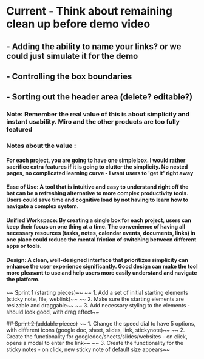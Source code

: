# Current - Think about remaining clean up before demo video
## - Adding the ability to name your links? or we could just simulate it for the demo
## - Controlling the box boundaries
## - Sorting out the header area (delete? editable?)

### Note: Remember the real value of this is about simplicity and instant usability. Miro and the other products are too fully featured
### Notes about the value :
#### For each project, you are going to have one simple box. I would rather sacrifice extra features if it is going to clutter the simplicity. No nested pages, no complicated learning curve - I want users to 'get it' right away

#### Ease of Use: A tool that is intuitive and easy to understand right off the bat can be a refreshing alternative to more complex productivity tools. Users could save time and cognitive load by not having to learn how to navigate a complex system.

#### Unified Workspace: By creating a single box for each project, users can keep their focus on one thing at a time. The convenience of having all necessary resources (tasks, notes, calendar events, documents, links) in one place could reduce the mental friction of switching between different apps or tools.

#### Design: A clean, well-designed interface that prioritizes simplicity can enhance the user experience significantly. Good design can make the tool more pleasant to use and help users more easily understand and navigate the platform.




~~ Sprint 1 (starting pieces)~~
~~ 1. Add a set of initial starting elements (sticky note, file, weblink)~~
~~ 2. Make sure the starting elements are resizable and draggable~~
~~ 3. Add necessary styling to the elements - should look good, with drag effect~~

~~## Sprint 2 (addable pieces)~~
~~ 1. Change the speed dial to have 5 options, with different icons (google doc, sheet, slides, link, stickynote)~~
~~ 2. Create the functionality for googledoc/sheets/slides/websites - on click, opens a modal to enter the link~~
~~ 3. Create the functionality for the sticky notes - on click, new sticky note of default size appears~~


